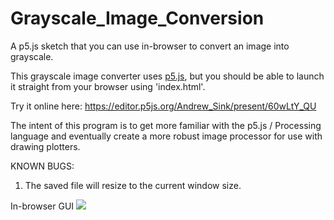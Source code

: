 # Grayscale_Image_Conversion
A p5.js sketch that you can use in-browser to convert an image into grayscale.

This grayscale image converter uses [p5.js](https://p5js.org/), but you should be able to launch it straight from your browser using 'index.html'.

Try it online here: https://editor.p5js.org/Andrew_Sink/present/60wLtY_QU

The intent of this program is to get more familiar with the p5.js / Processing language and eventually create a more robust image processor for use with drawing plotters.

KNOWN BUGS:

1. The saved file will resize to the current window size. 

In-browser GUI
![](https://user-images.githubusercontent.com/46334898/90324149-149a2e00-df39-11ea-865f-7593817bc29e.png)
